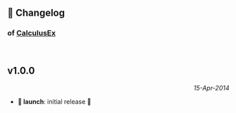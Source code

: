 ## 📒 Changelog

### of [CalculusEx](https://github.com/igorskyflyer/calculus-ex)

<br>

## v1.0.0

<p align="right"><em>15-Apr-2014</em></p>

- **🚀 launch**: initial release 🎉
